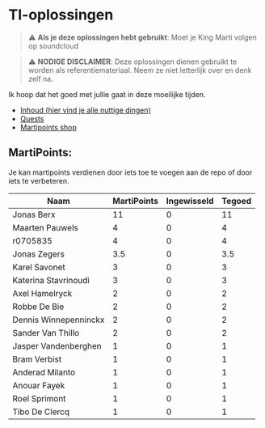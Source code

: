 # TI-oplossingen
> :warning: **Als je deze oplossingen hebt gebruikt**: Moet je King Marti volgen op soundcloud


> :warning: **NODIGE DISCLAIMER**: Deze oplossingen dienen gebruikt te worden als referentiemateriaal. Neem ze niet letterlijk over en denk zelf na. 

Ik hoop dat het goed met jullie gaat in deze moeilijke tijden.

* [Inhoud (hier vind je alle nuttige dingen)](contents.md)
* [Quests](quests.md)
* [Martipoints shop](shop.md)

## MartiPoints:
Je kan martipoints verdienen door iets toe te voegen aan de repo of door iets te verbeteren.

| Naam                 | MartiPoints   | Ingewisseld | Tegoed
| -------------        | ------------- |-------------|-------------
| Jonas Berx           | 11            | 0           | 11         |      
| Maarten Pauwels      | 4             | 0           | 4          |
| r0705835             | 4             | 0           | 4          |
| Jonas Zegers         | 3.5           | 0           | 3.5        |  
| Karel Savonet        | 3             | 0           | 3          |               
| Katerina Stavrinoudi | 3             | 0           | 3          |  
| Axel Hamelryck       | 2             | 0           | 2          |    
| Robbe De Bie         | 2             | 0           | 2          |  
| Dennis Winnepenninckx| 2             | 0           | 2          |  
| Sander Van Thillo    | 2             | 0           | 2          |      
| Jasper Vandenberghen | 1             | 0           | 1          |      
| Bram Verbist         | 1             | 0           | 1          |  
| Anderad Milanto      | 1             | 0           | 1          |  
| Anouar Fayek         | 1             | 0           | 1          |  
| Roel Sprimont        | 1             | 0           | 1          |  
| Tibo De Clercq       | 1             | 0           | 1          |  





	







